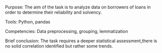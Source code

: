 Purpose:
The aim of the task is to analyze data on borrowers of loans in order to determine their reliability and solvency.

Tools: 
Python, pandas


Competencies:
Data preprocessing, grouping, lemmatization

Brief conclusion:
The task requires a deeper statistical assessment,there is no solid correlation identified but rather some trends.
